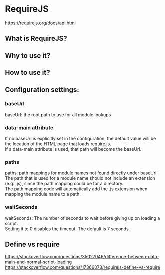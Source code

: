 # RequireJS
https://requirejs.org/docs/api.html  

## What is RequireJS?

## Why to use it?

## How to use it?

## Configuration settings: 
### baseUrl
baseUrl: the root path to use for all module lookups

### data-main attribute
If no baseUrl is explicitly set in the configuration, the default value will be the location of the HTML page that loads require.js.   
If a data-main attribute is used, that path will become the baseUrl.  

### paths
paths: path mappings for module names not found directly under baseUrl  
The path that is used for a module name should not include an extension (e.g. .js), since the path mapping could be for a directory.  
The path mapping code will automatically add the .js extension when mapping the module name to a path. 

### waitSeconds
waitSeconds: The number of seconds to wait before giving up on loading a script.  
Setting it to 0 disables the timeout. The default is 7 seconds.


## Define vs require

https://stackoverflow.com/questions/35027046/difference-between-data-main-and-normal-script-loading
https://stackoverflow.com/questions/17366073/requirejs-define-vs-require
